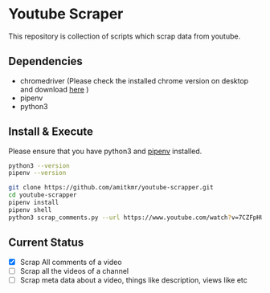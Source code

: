 # Youtube Scraper

This repository is collection of scripts which scrap data from youtube. 


## Dependencies
- chromedriver (Please check the installed chrome version on desktop and download [here](https://chromedriver.chromium.org/downloads) )
- pipenv
- python3

## Install & Execute
Please ensure that you have python3 and [pipenv](https://pipenv-fork.readthedocs.io/en/latest/) installed.
```bash
python3 --version
pipenv --version

git clone https://github.com/amitkmr/youtube-scrapper.git
cd youtube-scrapper
pipenv install
pipenv shell
python3 scrap_comments.py --url https://www.youtube.com/watch?v=7CZFpHUPqXw --output data/sample_comments.json

```

## Current Status
- [x] Scrap All comments of a video
- [ ] Scrap all the videos of a channel
- [ ] Scrap meta data about a video, things like description, views like etc